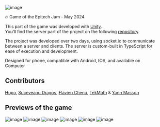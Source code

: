 ![image](https://github.com/G-Epitech/FlamingRush-Game/assets/58297773/e99c392a-f522-4436-bb78-70621391751d)

🔥 Game of the Epitech Jam - May 2024

This part of the game was developed with [Unity](https://unity.com/fr).\
You'll find the server part of the project on the following [repository](https://github.com/G-Epitech/FlamingRush-Server/).

The project was developed over two days, using socket.io to communicate between a server and clients.
The server is custom-built in TypeScript for ease of execution and development.

Designed for phone, compatible with Android, IOS, and available on Computer

## Contributors
[Hugo](https://hugo.lol), [Suceveanu Dragos](https://github.com/sdragos1), [Flavien Chenu](https://github.com/flavien-chenu), [TekMath](https://github.com/tekmath) & [Yann Masson](https://github.com/Yann-Masson)

## Previews of the game
![image](https://github.com/G-Epitech/FlamingRush-Game/assets/58297773/dc4ac8af-c9a1-4f7b-8460-0c53e9c2839e)
![image](https://github.com/G-Epitech/FlamingRush-Game/assets/58297773/4a5e1c5d-8556-460b-b0f4-a6187e9c7da4)
![image](https://github.com/G-Epitech/FlamingRush-Game/assets/58297773/dce802d9-2afe-4899-ab28-10bce34c757b)
![image](https://github.com/G-Epitech/FlamingRush-Game/assets/58297773/f8fb06ec-bd0b-425a-a75c-96c21780afcc)
![image](https://github.com/G-Epitech/FlamingRush-Game/assets/58297773/8a966807-2436-41e7-a52c-fd639623bc1e)
![image](https://github.com/G-Epitech/FlamingRush-Game/assets/58297773/ab5eb40f-81c1-47fd-851d-ea6c203b92d1)
